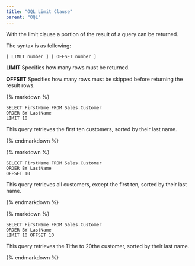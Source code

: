 ```yaml
---
title: "OQL Limit Clause"
parent: "OQL"
---
```



With the limit clause a portion of the result of a query can be returned.

The syntax is as following:

```
[ LIMIT number ] [ OFFSET number ]
```

**LIMIT**
Specifies how many rows must be returned.

**OFFSET**
Specifies how many rows must be skipped before returning the result rows.

<div class="alert alert-info">{% markdown %}

```
SELECT FirstName FROM Sales.Customer
ORDER BY LastName
LIMIT 10
```

This query retrieves the first ten customers, sorted by their last name.

{% endmarkdown %}</div><div class="alert alert-info">{% markdown %}

```
SELECT FirstName FROM Sales.Customer
ORDER BY LastName
OFFSET 10
```

This query retrieves all customers, except the first ten, sorted by their last name.

{% endmarkdown %}</div><div class="alert alert-info">{% markdown %}

```
SELECT FirstName FROM Sales.Customer
ORDER BY LastName
LIMIT 10 OFFSET 10
```

This query retrieves the 11the to 20the customer, sorted by their last name.

{% endmarkdown %}</div>
